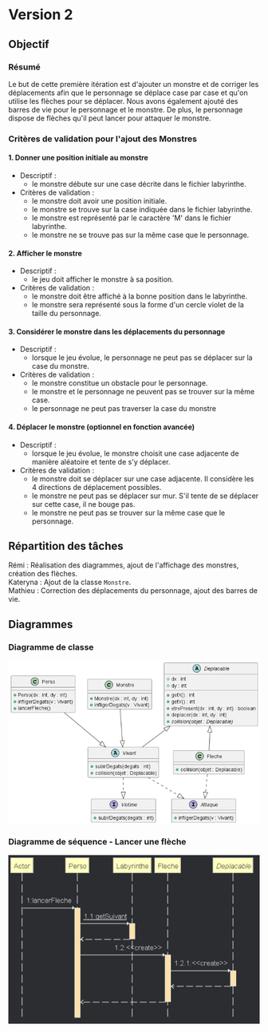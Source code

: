 # Version 2

## Objectif
### Résumé
Le but de cette première itération est d'ajouter un monstre et de corriger les déplacements afin que le personnage se déplace case par case et qu'on utilise les flèches pour se déplacer.
Nous avons également ajouté des barres de vie pour le personnage et le monstre.
De plus, le personnage dispose de flèches qu'il peut lancer pour attaquer le monstre.
### Critères de validation pour l'ajout des Monstres
#### 1. Donner une position initiale au monstre
- Descriptif :
  - le monstre débute sur une case décrite dans le fichier labyrinthe.
- Critères de validation :
  - le monstre doit avoir une position initiale.
  - le monstre se trouve sur la case indiquée dans le fichier labyrinthe.
  - le monstre est représenté par le caractère 'M' dans le fichier labyrinthe.
  - le monstre ne se trouve pas sur la même case que le personnage.

#### 2. Afficher le monstre
- Descriptif :
  - le jeu doit afficher le monstre à sa position.
- Critères de validation :
  - le monstre doit être affiché à la bonne position dans le labyrinthe.
  - le monstre sera représenté sous la forme d'un cercle violet de la taille du personnage.

#### 3. Considérer le monstre dans les déplacements du personnage
- Descriptif :
  - lorsque le jeu évolue, le personnage ne peut pas se déplacer sur la case du monstre.
- Critères de validation :
  - le monstre constitue un obstacle pour le personnage.
  - le monstre et le personnage ne peuvent pas se trouver sur la même case.
  - le personnage ne peut pas traverser la case du monstre

#### 4. Déplacer le monstre (optionnel en fonction avancée)
- Descriptif :
  - lorsque le jeu évolue, le monstre choisit une case adjacente de manière aléatoire et tente de s'y déplacer.
- Critères de validation :
  - le monstre doit se déplacer sur une case adjacente. Il considère les 4 directions de déplacement possibles.
  - le monstre ne peut pas se déplacer sur mur. S'il tente de se déplacer sur cette case, il ne bouge pas.
  - le monstre ne peut pas se trouver sur la même case que le personnage.

## Répartition des tâches
Rémi : Réalisation des diagrammes, ajout de l'affichage des monstres, création des flèches.  
Kateryna : Ajout de la classe `Monstre`.  
Mathieu : Correction des déplacements du personnage, ajout des barres de vie.

## Diagrammes
### Diagramme de classe
<img src="https://github.com/remi-choffat/2024_Zeldiablo_remi-choffat_Cesareuh_katrinltvnv/blob/main/documents/version_2/diag_classe_v2.png" alt="Diagramme de classe"></img>
### Diagramme de séquence - Lancer une flèche
<img src="https://github.com/remi-choffat/2024_Zeldiablo_remi-choffat_Cesareuh_katrinltvnv/blob/main/documents/version_2/diag_seq_lancerFleche.png" alt="Diagramme de séquence"></img>
